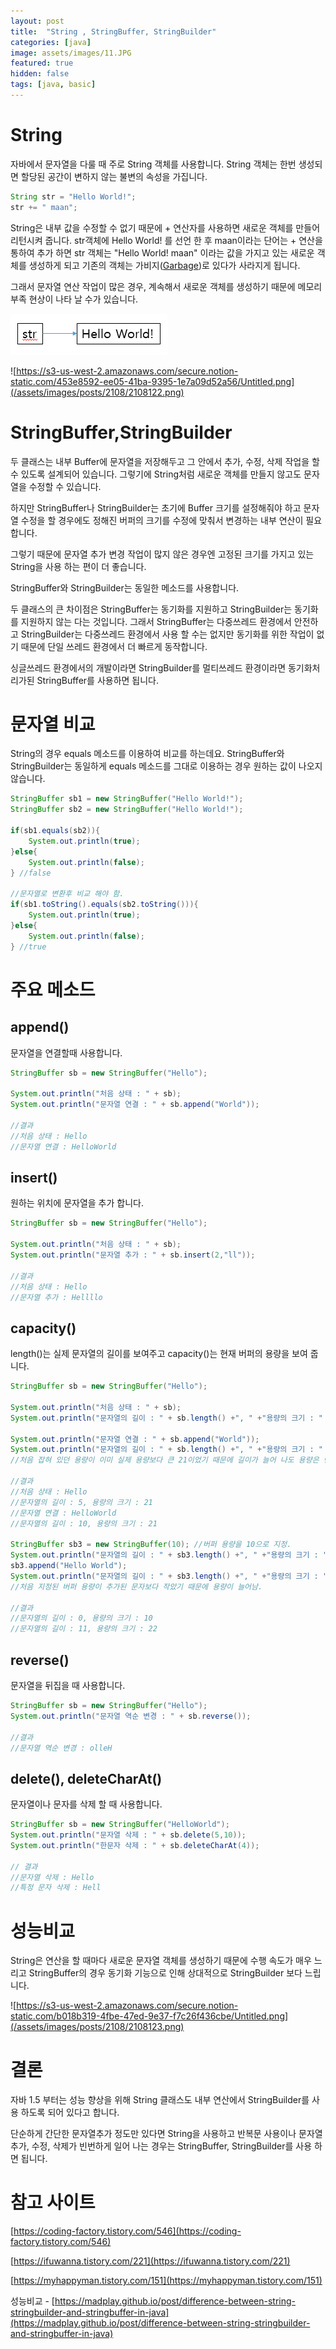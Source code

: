 ```yaml
---
layout: post
title:  "String , StringBuffer, StringBuilder"
categories: [java]
image: assets/images/11.JPG
featured: true
hidden: false
tags: [java, basic]
---
```



# String

자바에서 문자열을 다룰 때  주로 String 객체를 사용합니다.   String 객체는 한번 생성되면 할당된 공간이 변하지 않는 불변의 속성을 가집니다.

```java
String str = "Hello World!";
str += " maan";
```

String은 내부 값을 수정할 수 없기 때문에 + 연산자를 사용하면 새로운 객체를 만들어 리턴시켜 줍니다. str객체에  Hello World! 를 선언 한 후 maan이라는 단어는 + 연산을 통하여 추가 하면 str 객체는 "Hello World! maan" 이라는 값을 가지고 있는 새로운 객체를 생성하게 되고 기존의 객체는 가비지([Garbage](https://bravenamme.github.io/2019/08/25/java-gc/))로 있다가 사라지게 됩니다.

그래서 문자열 연산 작업이 많은 경우, 계속해서 새로운 객체를 생성하기 때문에 메모리 부족 현상이 나타 날 수가 있습니다.

![String str = "Hello Wolrd!"](/assets/images/posts/2108/2108121.png)

![https://s3-us-west-2.amazonaws.com/secure.notion-static.com/453e8592-ee05-41ba-9395-1e7a09d52a56/Untitled.png](/assets/images/posts/2108/2108122.png)

# StringBuffer,StringBuilder

두 클래스는 내부 Buffer에 문자열을 저장해두고 그 안에서 추가, 수정, 삭제 작업을 할 수 있도록 설계되어 있습니다. 그렇기에 String처럼 새로운 객체를 만들지 않고도 문자열을 수정할 수 있습니다.

하지만 StringBuffer나 StringBuilder는 초기에 Buffer 크기를 설정해줘야 하고  문자열 수정을 할 경우에도 정해진 버퍼의 크기를 수정에 맞춰서 변경하는 내부 연산이 필요 합니다.

그렇기 때문에 문자열 추가 변경 작업이 많지 않은 경우엔 고정된 크기를 가지고 있는 String을 사용 하는 편이 더 좋습니다.

StringBuffer와 StringBuilder는 동일한 메소드를 사용합니다.

두 클래스의 큰 차이점은 StringBuffer는 동기화를 지원하고 StringBuilder는 동기화를 지원하지 않는 다는 것입니다. 그래서 StringBuffer는 다중쓰레드 환경에서 안전하고 StringBuilder는 다중쓰레드 환경에서 사용 할 수는 없지만 동기화를 위한 작업이 없기 때문에 단일 쓰레드 환경에서 더 빠르게 동작합니다. 

싱글쓰레드 환경에서의 개발이라면 StringBuilder를 멀티쓰레드 환경이라면 동기화처리가된 StringBuffer를 사용하면 됩니다.

# 문자열 비교

String의 경우 equals 메소드를 이용하여 비교를 하는데요. StringBuffer와  StringBuilder는 동일하게 equals 메소드를 그대로 이용하는 경우 원하는 값이 나오지 않습니다. 

```java
StringBuffer sb1 = new StringBuffer("Hello World!");
StringBuffer sb2 = new StringBuffer("Hello World!");

if(sb1.equals(sb2)){
    System.out.println(true);
}else{
    System.out.println(false);
} //false

//문자열로 변환후 비교 해야 함.
if(sb1.toString().equals(sb2.toString())){
    System.out.println(true);
}else{
    System.out.println(false);
} //true
```

# 주요 메소드

## append()

문자열을 연결할때 사용합니다.

```java
StringBuffer sb = new StringBuffer("Hello");

System.out.println("처음 상태 : " + sb);
System.out.println("문자열 연결 : " + sb.append("World"));

//결과
//처음 상태 : Hello
//문자열 연결 : HelloWorld
```

## insert()

원하는 위치에 문자열을 추가 합니다.

```java
StringBuffer sb = new StringBuffer("Hello");

System.out.println("처음 상태 : " + sb);
System.out.println("문자열 추가 : " + sb.insert(2,"ll"));

//결과
//처음 상태 : Hello
//문자열 추가 : Hellllo
```

## capacity()

length()는 실제 문자열의 길이를 보여주고 capacity()는 현재 버퍼의 용량을 보여 줍니다.

```java
StringBuffer sb = new StringBuffer("Hello");

System.out.println("처음 상태 : " + sb);
System.out.println("문자열의 길이 : " + sb.length() +", " +"용량의 크기 : " + sb.capacity());

System.out.println("문자열 연결 : " + sb.append("World"));
System.out.println("문자열의 길이 : " + sb.length() +", " +"용량의 크기 : " + sb.capacity());
//처음 잡혀 있던 용량이 이미 실제 용량보다 큰 21이었기 때문에 길이가 늘어 나도 용량은 변경되지 않음.

//결과
//처음 상태 : Hello
//문자열의 길이 : 5, 용량의 크기 : 21
//문자열 연결 : HelloWorld
//문자열의 길이 : 10, 용량의 크기 : 21

StringBuffer sb3 = new StringBuffer(10); //버퍼 용량을 10으로 지정.
System.out.println("문자열의 길이 : " + sb3.length() +", " +"용량의 크기 : " + sb3.capacity());
sb3.append("Hello World");
System.out.println("문자열의 길이 : " + sb3.length() +", " +"용량의 크기 : " + sb3.capacity());
//처음 지정된 버퍼 용량이 추가된 문자보다 작았기 때문에 용량이 늘어남.

//결과
//문자열의 길이 : 0, 용량의 크기 : 10
//문자열의 길이 : 11, 용량의 크기 : 22
```

## reverse()

문자열을 뒤집을 때 사용합니다.

```java
StringBuffer sb = new StringBuffer("Hello");
System.out.println("문자열 역순 변경 : " + sb.reverse());

//결과
//문자열 역순 변경 : olleH
```

## delete(), deleteCharAt()

문자열이나 문자를 삭제 할 때 사용합니다.

```java
StringBuffer sb = new StringBuffer("HelloWorld");
System.out.println("문자열 삭제 : " + sb.delete(5,10));
System.out.println("한문자 삭제 : " + sb.deleteCharAt(4));

// 결과
//문자열 삭제 : Hello
//특정 문자 삭제 : Hell
```

# 성능비교

String은 연산을 할 때마다 새로운 문자열 객체를 생성하기 때문에 수행 속도가 매우  느리고 StringBuffer의 경우 동기화 기능으로 인해 상대적으로 StringBuilder 보다 느립니다.

![https://s3-us-west-2.amazonaws.com/secure.notion-static.com/b018b319-4fbe-47ed-9e37-f7c26f436cbe/Untitled.png](/assets/images/posts/2108/2108123.png)


# 결론

자바 1.5 부터는 성능 향상을 위해 String 클래스도 내부 연산에서 StringBuilder를 사용 하도록 되어 있다고 합니다. 

단순하게 간단한 문자열추가 정도만 있다면 String을 사용하고 반복문 사용이나 문자열 추가, 수정, 삭제가 빈번하게 일어 나는 경우는 StringBuffer, StringBuilder를 사용 하면 됩니다.



# 참고 사이트

[https://coding-factory.tistory.com/546](https://coding-factory.tistory.com/546)

[https://ifuwanna.tistory.com/221](https://ifuwanna.tistory.com/221)

[https://myhappyman.tistory.com/151](https://myhappyman.tistory.com/151)

성능비교 - [https://madplay.github.io/post/difference-between-string-stringbuilder-and-stringbuffer-in-java](https://madplay.github.io/post/difference-between-string-stringbuilder-and-stringbuffer-in-java)